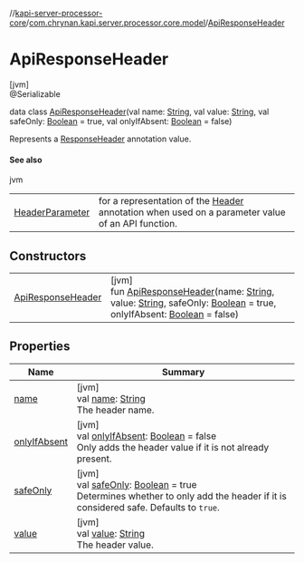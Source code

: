 //[kapi-server-processor-core](../../../index.md)/[com.chrynan.kapi.server.processor.core.model](../index.md)/[ApiResponseHeader](index.md)

# ApiResponseHeader

[jvm]\
@Serializable

data class [ApiResponseHeader](index.md)(val name: [String](https://kotlinlang.org/api/latest/jvm/stdlib/kotlin/-string/index.html), val value: [String](https://kotlinlang.org/api/latest/jvm/stdlib/kotlin/-string/index.html), val safeOnly: [Boolean](https://kotlinlang.org/api/latest/jvm/stdlib/kotlin/-boolean/index.html) = true, val onlyIfAbsent: [Boolean](https://kotlinlang.org/api/latest/jvm/stdlib/kotlin/-boolean/index.html) = false)

Represents a [ResponseHeader](../../../../kapi-server-core/kapi-server-core/com.chrynan.kapi.server.core.annotation/-response-header/index.md) annotation value.

#### See also

jvm

| | |
|---|---|
| [HeaderParameter](../-header-parameter/index.md) | for a representation of the [Header](../../../../kapi-server-core/kapi-server-core/com.chrynan.kapi.server.core.annotation/-header/index.md) annotation when used on a parameter value of an API function. |

## Constructors

| | |
|---|---|
| [ApiResponseHeader](-api-response-header.md) | [jvm]<br>fun [ApiResponseHeader](-api-response-header.md)(name: [String](https://kotlinlang.org/api/latest/jvm/stdlib/kotlin/-string/index.html), value: [String](https://kotlinlang.org/api/latest/jvm/stdlib/kotlin/-string/index.html), safeOnly: [Boolean](https://kotlinlang.org/api/latest/jvm/stdlib/kotlin/-boolean/index.html) = true, onlyIfAbsent: [Boolean](https://kotlinlang.org/api/latest/jvm/stdlib/kotlin/-boolean/index.html) = false) |

## Properties

| Name | Summary |
|---|---|
| [name](name.md) | [jvm]<br>val [name](name.md): [String](https://kotlinlang.org/api/latest/jvm/stdlib/kotlin/-string/index.html)<br>The header name. |
| [onlyIfAbsent](only-if-absent.md) | [jvm]<br>val [onlyIfAbsent](only-if-absent.md): [Boolean](https://kotlinlang.org/api/latest/jvm/stdlib/kotlin/-boolean/index.html) = false<br>Only adds the header value if it is not already present. |
| [safeOnly](safe-only.md) | [jvm]<br>val [safeOnly](safe-only.md): [Boolean](https://kotlinlang.org/api/latest/jvm/stdlib/kotlin/-boolean/index.html) = true<br>Determines whether to only add the header if it is considered safe. Defaults to `true`. |
| [value](value.md) | [jvm]<br>val [value](value.md): [String](https://kotlinlang.org/api/latest/jvm/stdlib/kotlin/-string/index.html)<br>The header value. |
